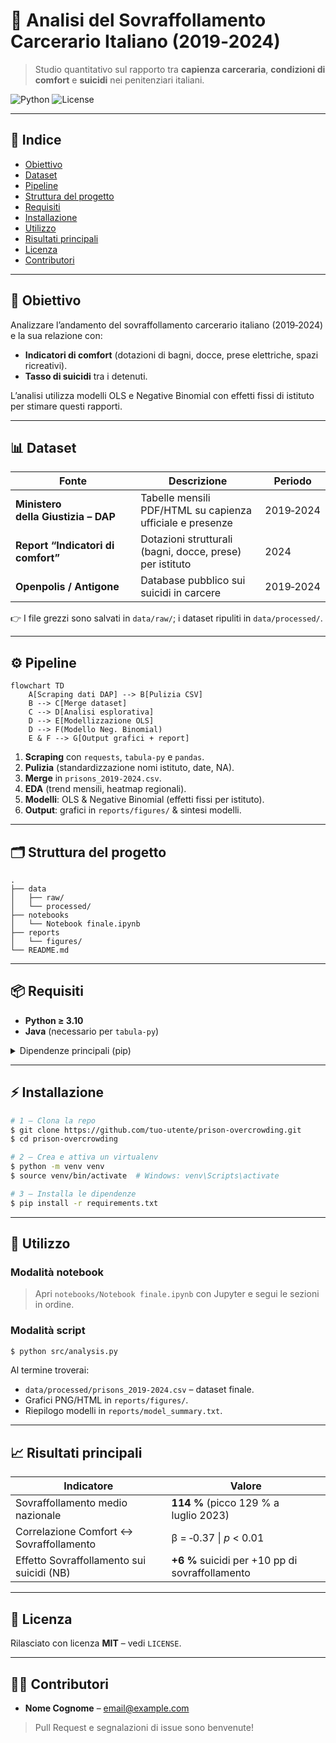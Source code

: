 # 🚨 Analisi del Sovraffollamento Carcerario Italiano (2019‑2024)

> Studio quantitativo sul rapporto tra **capienza carceraria**, **condizioni di comfort** e **suicidi** nei penitenziari italiani.

![Python](https://img.shields.io/badge/python-3.10%2B-blue?logo=python)
![License](https://img.shields.io/badge/license-MIT-green)

---

## 🔗 Indice

- [Obiettivo](#obiettivo)
- [Dataset](#dataset)
- [Pipeline](#pipeline)
- [Struttura del progetto](#struttura-del-progetto)
- [Requisiti](#requisiti)
- [Installazione](#installazione)
- [Utilizzo](#utilizzo)
- [Risultati principali](#risultati-principali)
- [Licenza](#licenza)
- [Contributori](#contributori)

---

## 🎯 Obiettivo
Analizzare l’andamento del sovraffollamento carcerario italiano (2019‑2024) e la sua relazione con:

- **Indicatori di comfort** (dotazioni di bagni, docce, prese elettriche, spazi ricreativi).
- **Tasso di suicidi** tra i detenuti.

L’analisi utilizza modelli OLS e Negative Binomial con effetti fissi di istituto per stimare questi rapporti.

---

## 📊 Dataset

| Fonte | Descrizione | Periodo |
|-------|------------|---------|
| **Ministero della Giustizia – DAP** | Tabelle mensili PDF/HTML su capienza ufficiale e presenze | 2019‑2024 |
| **Report “Indicatori di comfort”** | Dotazioni strutturali (bagni, docce, prese) per istituto | 2024 |
| **Openpolis / Antigone** | Database pubblico sui suicidi in carcere | 2019‑2024 |

:point_right: I file grezzi sono salvati in `data/raw/`; i dataset ripuliti in `data/processed/`.

---

## ⚙️ Pipeline

```mermaid
flowchart TD
    A[Scraping dati DAP] --> B[Pulizia CSV]
    B --> C[Merge dataset]
    C --> D[Analisi esplorativa]
    D --> E[Modellizzazione OLS]
    D --> F(Modello Neg. Binomial)
    E & F --> G[Output grafici + report]
```

1. **Scraping** con `requests`, `tabula‑py` e `pandas`.
2. **Pulizia** (standardizzazione nomi istituto, date, NA).  
3. **Merge** in `prisons_2019‑2024.csv`.  
4. **EDA** (trend mensili, heatmap regionali).  
5. **Modelli**: OLS & Negative Binomial (effetti fissi per istituto).  
6. **Output**: grafici in `reports/figures/` & sintesi modelli.

---

## 🗂️ Struttura del progetto

```text
.
├── data
│   ├── raw/
│   └── processed/
├── notebooks
│   └── Notebook finale.ipynb
├── reports
│   └── figures/
└── README.md
```

---

## 📦 Requisiti

- **Python ≥ 3.10**  
- **Java** (necessario per `tabula‑py`)

<details>
<summary>Dipendenze principali (pip)</summary>

```text
requests
tabula-py
pandas
numpy
matplotlib
seaborn
statsmodels
scikit-learn
scipy
```
</details>

---

## ⚡ Installazione

```bash
# 1 – Clona la repo
$ git clone https://github.com/tuo-utente/prison-overcrowding.git
$ cd prison-overcrowding

# 2 – Crea e attiva un virtualenv
$ python -m venv venv
$ source venv/bin/activate  # Windows: venv\Scripts\activate

# 3 – Installa le dipendenze
$ pip install -r requirements.txt
```

---

## 🚀 Utilizzo

### Modalità notebook

> Apri `notebooks/Notebook finale.ipynb` con Jupyter e segui le sezioni in ordine.

### Modalità script

```bash
$ python src/analysis.py
```

Al termine troverai:

- `data/processed/prisons_2019-2024.csv` – dataset finale.
- Grafici PNG/HTML in `reports/figures/`.
- Riepilogo modelli in `reports/model_summary.txt`.

---

## 📈 Risultati principali

| Indicatore | Valore |
|------------|--------|
| Sovraffollamento medio nazionale | **114 %** (picco 129 % a luglio 2023) |
| Correlazione Comfort ↔️ Sovraffollamento | β = ‑0.37 \| *p* < 0.01 |
| Effetto Sovraffollamento sui suicidi (NB) | **+6 %** suicidi per +10 pp di sovraffollamento |

---

## 📜 Licenza
Rilasciato con licenza **MIT** – vedi `LICENSE`.

---

## 🙋‍♀️ Contributori

- **Nome Cognome** – email@example.com

> Pull Request e segnalazioni di issue sono benvenute!

